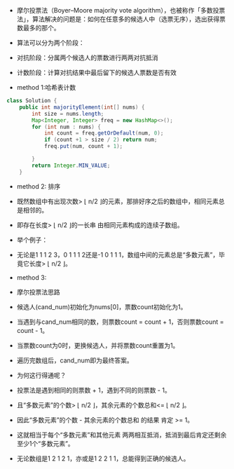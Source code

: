 

* 摩尔投票法（Boyer–Moore majority vote algorithm），也被称作「多数投票法」，算法解决的问题是：如何在任意多的候选人中（选票无序），选出获得票数最多的那个。

* 算法可以分为两个阶段：

* 对抗阶段：分属两个候选人的票数进行两两对抗抵消
* 计数阶段：计算对抗结果中最后留下的候选人票数是否有效


* method 1:哈希表计数

```java
class Solution {
    public int majorityElement(int[] nums) {
        int size = nums.length;
        Map<Integer, Integer> freq = new HashMap<>();
        for (int num : nums) {
            int count = freq.getOrDefault(num, 0);
            if (count +1 > size / 2) return num;
            freq.put(num, count + 1);

        }
        return Integer.MIN_VALUE;
    }
```


* method 2: 排序
* 既然数组中有出现次数> ⌊ n/2 ⌋的元素，那排好序之后的数组中，相同元素总是相邻的。
* 即存在长度> ⌊ n/2 ⌋的一长串 由相同元素构成的连续子数组。
* 举个例子：
* 无论是1 1 1 2 3，0 1 1 1 2还是-1 0 1 1 1，数组中间的元素总是“多数元素”，毕竟它长度> ⌊ n/2 ⌋。

* method 3: 
* 摩尔投票法思路
* 候选人(cand_num)初始化为nums[0]，票数count初始化为1。
* 当遇到与cand_num相同的数，则票数count = count + 1，否则票数count = count - 1。
* 当票数count为0时，更换候选人，并将票数count重置为1。
* 遍历完数组后，cand_num即为最终答案。

* 为何这行得通呢？
* 投票法是遇到相同的则票数 + 1，遇到不同的则票数 - 1。
* 且“多数元素”的个数> ⌊ n/2 ⌋，其余元素的个数总和<= ⌊ n/2 ⌋。
* 因此“多数元素”的个数 - 其余元素的个数总和 的结果 肯定 >= 1。
* 这就相当于每个“多数元素”和其他元素 两两相互抵消，抵消到最后肯定还剩余至少1个“多数元素”。

* 无论数组是1 2 1 2 1，亦或是1 2 2 1 1，总能得到正确的候选人。

